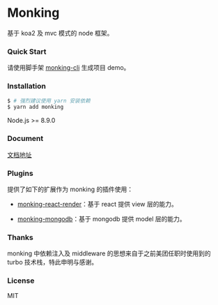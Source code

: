# Monking

基于 koa2 及 mvc 模式的 node 框架。

### Quick Start

请使用脚手架 [monking-cli](https://github.com/chenhebing/monking-cli) 生成项目 demo。

### Installation

``` bash
$ # 强烈建议使用 yarn 安装依赖
$ yarn add monking
```
Node.js >= 8.9.0

### Document

[文档地址](https://github.com/chenhebing/monking/blob/master/docs/index.md)

### Plugins

提供了如下的扩展作为 monking 的插件使用：

- [monking-react-render](https://github.com/chenhebing/monking-react-render)：基于 react 提供 view 层的能力。

- [monking-mongodb](https://github.com/chenhebing/monking-mongodb)：基于 mongodb 提供 model 层的能力。

 ### Thanks

 monking 中依赖注入及 middleware 的思想来自于之前美团任职时使用到的 turbo 技术栈，特此申明与感谢。

### License

MIT